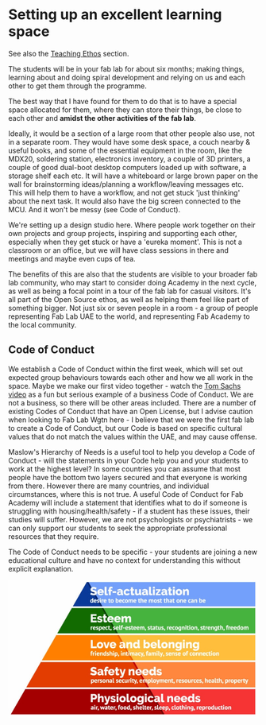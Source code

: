 # Setting up an excellent learning space

See also the [Teaching Ethos](teaching_ethos.md) section.

The students will be in your fab lab for about six months; making things, learning about and doing spiral development and relying on us and each other to get them through the programme. 

The best way that I have found for them to do that is to have a special space allocated for them, where they can store their things, be close to each other and **amidst the other activities of the fab lab**.

Ideally, it would be a section of a large room that other people also use, not in a separate room. They would have some desk space, a couch nearby  &  useful books, and some of the essential equipment in the room, like the MDX20, soldering station, electronics inventory, a couple of 3D printers, a couple of good dual-boot desktop computers loaded up with software, a storage shelf each etc. It will have a whiteboard or large brown paper on the wall for brainstorming ideas/planning a workflow/leaving messages etc. This will help them to have a workflow, and not get stuck 'just thinking' about the next task. It would also have the big screen connected to the MCU. And it won't be messy (see Code of Conduct).

We're setting up a design studio here. Where people work together on their own projects and group projects, inspiring and supporting each other, especially when they get stuck or have a 'eureka moment'. This is not a classroom or an office, but we will have class sessions in there and meetings and maybe even cups of tea. 

The benefits of this are also that the students are visible to your broader fab lab community, who may start to consider doing Academy in the next cycle, as well as being a focal point in a tour of the fab lab for casual visitors. It's all part of the Open Source ethos, as well as helping them feel like part of something bigger. Not just six or seven people in a room - a group of people representing Fab Lab UAE to the world, and representing Fab Academy to the local community. 

## Code of Conduct

We establish a Code of Conduct within the first week, which will set out expected group behaviours towards each other and how we all work in the space. Maybe we make our first video together - watch the [Tom Sachs video](https://www.youtube.com/watch?v=49p1JVLHUos) as a fun but serious example of a business Code of Conduct. We are not a business, so there will be other areas included. There are a number of existing Codes of Conduct that have an Open License, but I advise caution when looking to Fab Lab Wgtn here - I believe that we were the first fab lab to create a Code of Conduct, but our Code is based on specific cultural values that do not match the values within the UAE, and may cause offense.

Maslow's Hierarchy of Needs is a useful tool to help you develop a Code of Conduct - will the statements in your Code help you and your students to work at the highest level? In some countries you can assume that most people have the bottom two layers secured and that everyone is working from there. However there are many countries, and individual circumstances, where this is not true. A useful Code of Conduct for Fab Academy will include a statement that identifies what to do if someone is struggling with housing/health/safety - if a student has these issues, their studies will suffer. However, we are not psychologists or psychiatrists - we can only support our students to seek the appropriate professional resources that they require. 

The Code of Conduct needs to be specific - your students are joining a new educational culture and have no context for understanding this without explicit explanation.

![Maslow's Hierarchy](media/maslowhierarchy.jpg)
